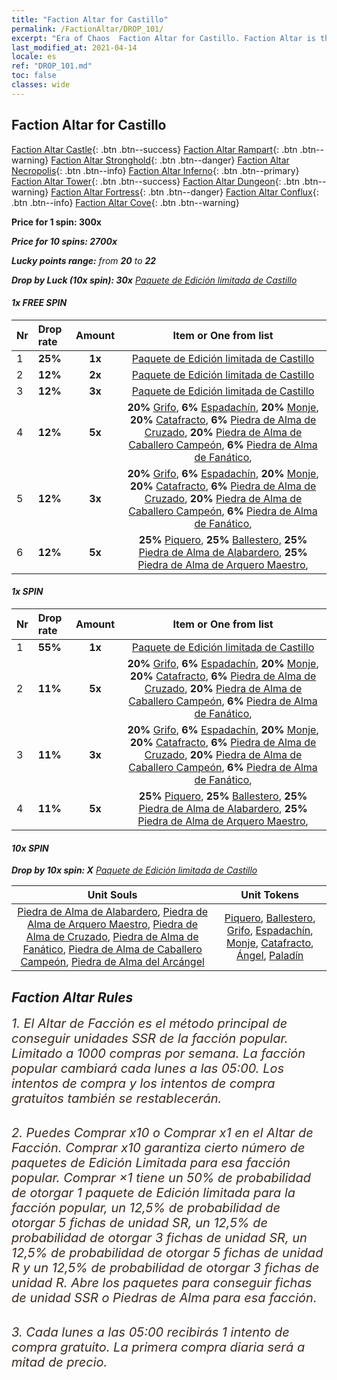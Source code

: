 ```yaml
---
title: "Faction Altar for Castillo"
permalink: /FactionAltar/DROP_101/
excerpt: "Era of Chaos  Faction Altar for Castillo. Faction Altar is the primary method for obtaining SSR units from the popular faction. Limited to 1,000 purchases each week. The popular faction changes at 05:00 every Monday. Purchase attempts and free purchase attempts will also reset then."
last_modified_at: 2021-04-14
locale: es
ref: "DROP_101.md"
toc: false
classes: wide
---
```


##  Faction Altar for **Castillo**

  [Faction Altar Castle](/es/FactionAltar/DROP_101/){: .btn .btn--success} [Faction Altar Rampart](/es/FactionAltar/DROP_102/){: .btn .btn--warning} [Faction Altar Stronghold](/es/FactionAltar/DROP_103/){: .btn .btn--danger} [Faction Altar Necropolis](/es/FactionAltar/DROP_104/){: .btn .btn--info} [Faction Altar Inferno](/es/FactionAltar/DROP_105/){: .btn .btn--primary} [Faction Altar Tower](/es/FactionAltar/DROP_106/){: .btn .btn--success} [Faction Altar Dungeon](/es/FactionAltar/DROP_107/){: .btn .btn--warning} [Faction Altar Fortress](/es/FactionAltar/DROP_108/){: .btn .btn--danger} [Faction Altar Conflux](/es/FactionAltar/DROP_109/){: .btn .btn--info} [Faction Altar Cove](/es/FactionAltar/DROP_112/){: .btn .btn--warning} 

  **Price for 1 spin: 300x** <i class="fas fa-gem"/>

  **Price for 10 spins: 2700x** <i class="fas fa-gem"/>

  **Lucky points range:** from **20** to **22**

  **Drop by Luck (10x spin): 30x** [Paquete de Edición limitada de Castillo](/es/Items/con_2100/)

####  1x FREE SPIN 

  |    Nr    |  Drop rate  |  Amount   |   Item or One from list  |
  |:---------|:------------|:---------:|:------------------------:|
  | 1 | **25%** | **1x** | [Paquete de Edición limitada de Castillo](/es/Items/con_2100/) |
  | 2 | **12%** | **2x** | [Paquete de Edición limitada de Castillo](/es/Items/con_2100/) |
  | 3 | **12%** | **3x** | [Paquete de Edición limitada de Castillo](/es/Items/con_2100/) |
  | 4 | **12%** | **5x** |  **20%** [Grifo](/es/Items/unt_192/),  **6%** [Espadachín](/es/Items/unt_193/),  **20%** [Monje](/es/Items/unt_194/),  **20%** [Catafracto](/es/Items/unt_195/),  **6%** [Piedra de Alma de Cruzado](/es/Items/unt_285/),  **20%** [Piedra de Alma de Caballero Campeón](/es/Items/unt_287/),  **6%** [Piedra de Alma de Fanático](/es/Items/unt_286/),  |
  | 5 | **12%** | **3x** |  **20%** [Grifo](/es/Items/unt_192/),  **6%** [Espadachín](/es/Items/unt_193/),  **20%** [Monje](/es/Items/unt_194/),  **20%** [Catafracto](/es/Items/unt_195/),  **6%** [Piedra de Alma de Cruzado](/es/Items/unt_285/),  **20%** [Piedra de Alma de Caballero Campeón](/es/Items/unt_287/),  **6%** [Piedra de Alma de Fanático](/es/Items/unt_286/),  |
  | 6 | **12%** | **5x** |  **25%** [Piquero](/es/Items/unt_190/),  **25%** [Ballestero](/es/Items/unt_191/),  **25%** [Piedra de Alma de Alabardero](/es/Items/unt_282/),  **25%** [Piedra de Alma de Arquero Maestro](/es/Items/unt_283/),  |


####  1x SPIN 

  |    Nr    |  Drop rate  |  Amount   |   Item or One from list  |
  |:---------|:------------|:---------:|:------------------------:|
  | 1 | **55%** | **1x** | [Paquete de Edición limitada de Castillo](/es/Items/con_2100/) |
  | 2 | **11%** | **5x** |  **20%** [Grifo](/es/Items/unt_192/),  **6%** [Espadachín](/es/Items/unt_193/),  **20%** [Monje](/es/Items/unt_194/),  **20%** [Catafracto](/es/Items/unt_195/),  **6%** [Piedra de Alma de Cruzado](/es/Items/unt_285/),  **20%** [Piedra de Alma de Caballero Campeón](/es/Items/unt_287/),  **6%** [Piedra de Alma de Fanático](/es/Items/unt_286/),  |
  | 3 | **11%** | **3x** |  **20%** [Grifo](/es/Items/unt_192/),  **6%** [Espadachín](/es/Items/unt_193/),  **20%** [Monje](/es/Items/unt_194/),  **20%** [Catafracto](/es/Items/unt_195/),  **6%** [Piedra de Alma de Cruzado](/es/Items/unt_285/),  **20%** [Piedra de Alma de Caballero Campeón](/es/Items/unt_287/),  **6%** [Piedra de Alma de Fanático](/es/Items/unt_286/),  |
  | 4 | **11%** | **5x** |  **25%** [Piquero](/es/Items/unt_190/),  **25%** [Ballestero](/es/Items/unt_191/),  **25%** [Piedra de Alma de Alabardero](/es/Items/unt_282/),  **25%** [Piedra de Alma de Arquero Maestro](/es/Items/unt_283/),  |


####  10x SPIN 

  **Drop by 10x spin: X** [Paquete de Edición limitada de Castillo](/es/Items/con_2100/)

  |    Unit Souls    |  Unit Tokens  |
  |:----------------:|:-------------:|
  | [Piedra de Alma de Alabardero](/es/Items/unt_282/), [Piedra de Alma de Arquero Maestro](/es/Items/unt_283/), [Piedra de Alma de Cruzado](/es/Items/unt_285/), [Piedra de Alma de Fanático](/es/Items/unt_286/), [Piedra de Alma de Caballero Campeón](/es/Items/unt_287/), [Piedra de Alma del Arcángel](/es/Items/unt_288/) | [Piquero](/es/Items/unt_190/), [Ballestero](/es/Items/unt_191/), [Grifo](/es/Items/unt_192/), [Espadachín](/es/Items/unt_193/), [Monje](/es/Items/unt_194/), [Catafracto](/es/Items/unt_195/), [Ángel](/es/Items/unt_196/), [Paladín](/es/Items/unt_197/) |



## Faction Altar Rules

  <span style="color: #3c2a1e;font-size:20px">1. El Altar de Facción es el método principal de conseguir unidades SSR de la facción popular. Limitado a 1000 compras por semana. La facción popular cambiará cada lunes a las 05:00. Los intentos de compra y los intentos de compra gratuitos también se restablecerán. </span><br/>

<br/>  <span style="color: #3c2a1e;font-size:20px">2. Puedes Comprar x10 o Comprar x1 en el Altar de Facción. Comprar x10 garantiza cierto número de paquetes de Edición Limitada para esa facción popular. Comprar ×1 tiene un 50% de probabilidad de otorgar 1 paquete de Edición limitada para la facción popular, un 12,5% de probabilidad de otorgar 5 fichas de unidad SR, un 12,5% de probabilidad de otorgar 3 fichas de unidad SR, un 12,5% de probabilidad de otorgar 5 fichas de unidad R y un 12,5% de probabilidad de otorgar 3 fichas de unidad R. Abre los paquetes para conseguir fichas de unidad SSR o Piedras de Alma para esa facción.</span>

<br/>  <span style="color: #3c2a1e;font-size:20px">3. Cada lunes a las 05:00 recibirás 1 intento de compra gratuito. La primera compra diaria será a mitad de precio.</span><br/>

<br/>